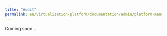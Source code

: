 ```yaml
---
title: "Audit"
permalink: en/virtualization-platform/documentation/admin/platform-management/control-plane-settings/audit.html
---
```


Coming soon...
